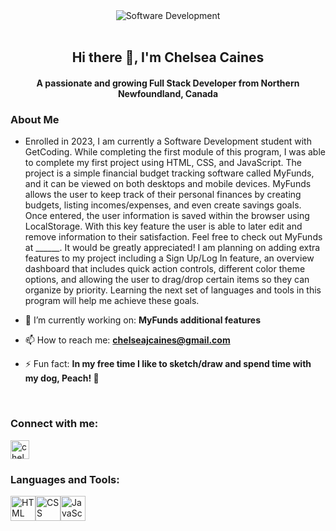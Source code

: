 <div align="center"><img src="https://github.com/chelseajcaines/chelseajcaines/assets/132682524/3efe29e1-b7a7-47d6-adef-98d115195dbe" alt="Software Development"/></div>
<br/>
<h2 align="center">Hi there 👋, I'm Chelsea Caines</h2>
<h4 align="center">A passionate and growing Full Stack Developer from Northern Newfoundland, Canada</h4>

### About Me

+ Enrolled in 2023, I am currently a Software Development student with GetCoding. While completing the first module of this program, I was able to complete my first project using HTML, CSS, and JavaScript. The project is a simple financial budget tracking software called MyFunds, and it can be viewed on both desktops and mobile devices. MyFunds allows the user to keep track of their personal finances by creating budgets, listing incomes/expenses, and even create savings goals. Once entered, the user information is saved within the browser using LocalStorage. With this key feature the user is able to later edit and remove information to their satisfaction. Feel free to check out MyFunds at ______. It would be greatly appreciated! I am planning on adding extra features to my project including a Sign Up/Log In feature, an overview dashboard that includes quick action controls, different color theme options, and allowing the user to drag/drop certain items so they can organize by priority. Learning the next set of languages and tools in this program will help me achieve these goals.

+ 🔭 I’m currently working on: **MyFunds additional features**

+ 📫 How to reach me: **chelseajcaines@gmail.com**

+ ⚡ Fun fact: **In my free time I like to sketch/draw and spend time with my dog, Peach! 🐶**

<br/>

### Connect with me:

<a href="https://www.linkedin.com/in/chelsea-caines/"><img src="https://github.com/chelseajcaines/chelseajcaines/assets/132682524/ca5c068b-55dd-415a-bbc5-634a8f074a19" alt="chelsea-caines-linkedin" height="30" width="30" style="max-width:100%;"/></a>

### Languages and Tools:

<span><img src="https://github.com/chelseajcaines/chelseajcaines/assets/132682524/9a357239-57a5-4c60-a905-74491cce38bf" alt="HTML" height="40" width="40" style="max-width: 100%;"/></span><span><img src="https://github.com/chelseajcaines/chelseajcaines/assets/132682524/9d5090cd-847b-4d85-b73a-300ba08009fc" alt="CSS" height="40" width="40" style="max-width: 100%;"/></span><span><img src="https://github.com/chelseajcaines/chelseajcaines/assets/132682524/95ad9f77-5172-405c-ae1f-6d380fbcdbf9" alt="JavaScript" height="40" width="40" style="max-width: 100%;"/></span>

<!--
**chelseajcaines/chelseajcaines** is a ✨ _special_ ✨ repository because its `README.md` (this file) appears on your GitHub profile.

Here are some ideas to get you started:

- 🔭 I’m currently working on ...
- 🌱 I’m currently learning ...
- 👯 I’m looking to collaborate on ...
- 🤔 I’m looking for help with ...
- 💬 Ask me about ...
- 📫 How to reach me: ...
- 😄 Pronouns: ...
- ⚡ Fun fact: ...
-->

